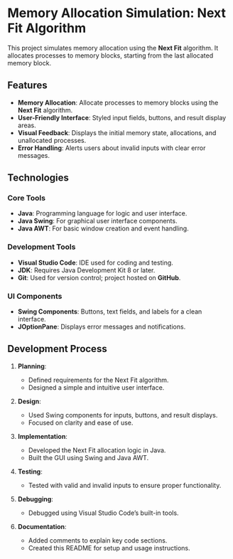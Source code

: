 # Memory Allocation Simulation: Next Fit Algorithm  

This project simulates memory allocation using the **Next Fit** algorithm. It allocates processes to memory blocks, starting from the last allocated memory block.  

## Features  

- **Memory Allocation**: Allocate processes to memory blocks using the **Next Fit** algorithm.  
- **User-Friendly Interface**: Styled input fields, buttons, and result display areas.  
- **Visual Feedback**: Displays the initial memory state, allocations, and unallocated processes.  
- **Error Handling**: Alerts users about invalid inputs with clear error messages.  

## Technologies  

### Core Tools  
- **Java**: Programming language for logic and user interface.  
- **Java Swing**: For graphical user interface components.  
- **Java AWT**: For basic window creation and event handling.  

### Development Tools  
- **Visual Studio Code**: IDE used for coding and testing.  
- **JDK**: Requires Java Development Kit 8 or later.  
- **Git**: Used for version control; project hosted on **GitHub**.  

### UI Components  
- **Swing Components**: Buttons, text fields, and labels for a clean interface.  
- **JOptionPane**: Displays error messages and notifications.  

## Development Process  

1. **Planning**:  
   - Defined requirements for the Next Fit algorithm.  
   - Designed a simple and intuitive user interface.  

2. **Design**:  
   - Used Swing components for inputs, buttons, and result displays.  
   - Focused on clarity and ease of use.  

3. **Implementation**:  
   - Developed the Next Fit allocation logic in Java.  
   - Built the GUI using Swing and Java AWT.  

4. **Testing**:  
   - Tested with valid and invalid inputs to ensure proper functionality.  

5. **Debugging**:  
   - Debugged using Visual Studio Code’s built-in tools.  

6. **Documentation**:  
   - Added comments to explain key code sections.  
   - Created this README for setup and usage instructions.  
